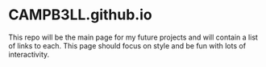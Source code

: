# CAMPB3LL.github.io

This repo will be the main page for my future projects and will contain a list of links to each.  This page should focus on style and be fun with lots of interactivity.
